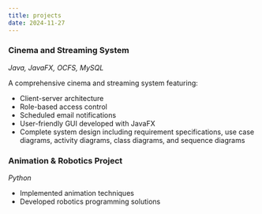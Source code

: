 ```yaml
---
title: projects
date: 2024-11-27
---
```


### Cinema and Streaming System
*Java, JavaFX, OCFS, MySQL*

A comprehensive cinema and streaming system featuring:
- Client-server architecture
- Role-based access control
- Scheduled email notifications
- User-friendly GUI developed with JavaFX
- Complete system design including requirement specifications, use case diagrams, activity diagrams, class diagrams, and sequence diagrams

### Animation & Robotics Project
*Python*
- Implemented animation techniques
- Developed robotics programming solutions

